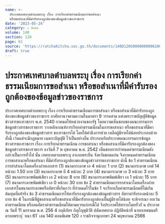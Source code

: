 ```yaml
---
name: >-
  ประกาศเทศบาลตำบลพระบุ เรื่อง การเรียกค่าธรรมเนียมการขอสำเนา
  หรือขอสำเนาที่มีคำรับรองถูกต้องของข้อมูลข่าวของราชการ
date: '2023-05-24'
category: ง พิเศษ
volume: 140
section: 120
page: 61
source: 'https://ratchakitcha.soc.go.th/documents/140D120S0000000006100.pdf'
draft: true
---
```


# ประกาศเทศบาลตำบลพระบุ เรื่อง การเรียกค่าธรรมเนียมการขอสำเนา หรือขอสำเนาที่มีคำรับรองถูกต้องของข้อมูลข่าวของราชการ

ประกาศเทศบาลตำบลพระบุ เรื่อง การเรียกค่าธรรมเนียมการขอสำเนา หรือขอสำเนาที่มีคำรับรองถูกต้องของข้อมูลข่าวของราชการ อาศัยอานาจตามความในมาตรา 9 วรรคสาม แห่งพระราชบัญญัติข้อมูลข่าวสารของราชการ พ.ศ. 2540 กาหนดให้หน่วยงานของรัฐ โดยความเห็นชอบของคณะกรรมการข้อมูลข่าวสารของราชการ วางหลักเกณฑ์การเรียกค่าธรรมเนียมในการขอสาเนา หรือขอสาเนาที่มีคารับรองถูกต้องของข้อมูลข่าวสาร ของราชการได้ โดยให้คำนึงการช่วย เหลือผู้มีรายได้น้อยประกอบด้วย ทั้งนี้ เว้นแต่จะมีกฎหมาย เฉพาะบัญญัติ ไว้เป็นอย่างอื่น ประกอบกับประกาศคณะกรรมการข้อมูลข่าวสารของราชการ เรื่อง การเรียกค่าธรรมเนียม การขอสาเนา หรือขอสาเนาที่มีคารับรองถูกต้องของข้อมูลข่าวสารของราชการ ลงวันที่ 7 พ ฤษภาคม พ.ศ. 2542 เห็นชอบการกำหนดค่าธรรมเนียมดังกล่าวเป็นการทั่วไป นั้น เทศบาลตาบลพระบุ อาเภอพระยืน จังหวัดขอนแก่น จึงกาหนดค่าธรรมเนียม การขอสาเนาหรือขอสำเนา ที่มีคำรับรองถูกต้องของข้อมูลข่าวสารของราชการ ดังนี้ ข้อ 1 ค่าธรรมเนียมการทำสำเนาโดยเครื่องถ่ายเอกสาร (1) ขนาดกระดาษ เอ 4 หน้าละ 1 บาท (2) ขนาดกระดาษ เอฟ 14 หน้าละ 1.50 บาท (3) ขนาดกระดาษ บี 4 หน้าละ 2 บาท (4) ขนาดกระดาษ เอ 3 หน้าละ 3 บาท (5) ขนาดกระดาษพิมพ์เขียว เอ 2 หน้าละ 8 บาท (6) ขนาดกระดาษพิมพ์เขียว เอ 1 หน้าละ 15 บาท (7) ขนาดกระดาษพิมพ์เขียว เอ 0 หน้าละ 30 บาท ข้อ 2 ค่าธรรมเนียมการทาสาเนาโดยเครื่องถ่ายเอกสารในขนาดกระดาษหรืออัตราที่เกินกว่า ที่กำหนดไว้ในข้อ 1 จะเรียกเก็บค่าธรรมเนียมที่ไม่เกินต้นทุนที่แท้จริง ข้อ 3 ค่าธรรมเนียมการให้คารับรองถูกต้องของข้อมูลข่าวสาร อัตราค่ารับรองหน้าละ 5 บาท ข้อ 4 ในกรณีที่ผู้ขอสาเนาหรือขอสาเนาที่มีคารับรองถูกต้องเป็นผู้มีรายได้น้อย จะพิจารณา ยกเว้นค่าธรรมเนียม หรือลดอัตราค่าธรรมเนียมให้ตามควรแก่กรณีได้ จึงประกาศให้ทราบโดยทั่วกั น ประกาศ ณ วันที่ 11 มกราคม พ.ศ. 256 4 กฤติภัทร ภิญโญชุติวัติ ปลัดเทศบาล ปฏิบัติหน้าที่ นายกเทศมนตรีตาบลพระบุ ้ หนา 61 ่ เลม 140 ตอนพิเศษ 120 ง ราชกิจจานุเบกษา 24 พฤษภาคม 2566
